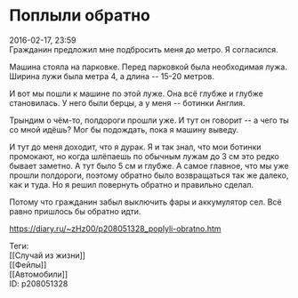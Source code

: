 Поплыли обратно
================

   
 2016-02-17, 23:59   
  Гражданин предложил мне подбросить меня до метро. Я согласился.   
   
 Машина стояла на парковке. Перед парковкой была необходимая лужа. Ширина лужи была метра 4, а длина -- 15-20 метров.   
   
 И вот мы пошли к машине по этой луже. Она всё глубже и глубже становилась. У него были берцы, а у меня -- ботинки Англия.   
   
 Трындим о чём-то, полдороги прошли уже. И тут он говорит -- а чего ты со мной идёшь? Мог бы подождать, пока я машину выведу.   
   
 И тут до меня доходит, что я дурак. Я и так знал, что мои ботинки промокают, но когда шлёпаешь по обычным лужам до 3 см это редко бывает заметно. А тут было 5 см и глубже. А самое главное, что мы уже прошли полдороги, поэтому обратно было возвращаться так же далеко, как и туда. Но я решил повернуть обратно и правильно сделал.   
   
 Потому что гражданин забыл выключить фары и аккумулятор сел. Всё равно пришлось бы обратно идти.   
    
 <https://diary.ru/~zHz00/p208051328_poplyli-obratno.htm>   
   
 Теги:   
 [[Случай из жизни]]   
 [[Фейлы]]   
 [[Автомобили]]   
 ID: p208051328